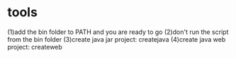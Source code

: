 tools
=====

(1)add the bin folder to PATH and you are ready to go
(2)don't run the script from the bin folder
(3)create java jar project: createjava
(4)create java web project: createweb
